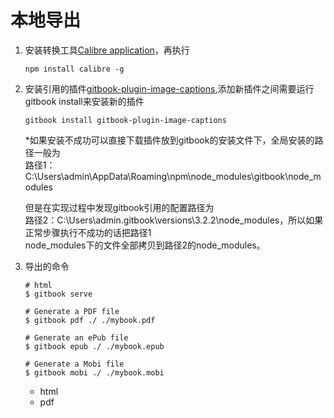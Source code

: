 # 本地导出

1. 安装转换工具[Calibre application](https://calibre-ebook.com/download)，再执行

   ```
   npm install calibre -g
   ```

2. 安装引用的插件[gitbook-plugin-image-captions](https://plugins.gitbook.com/plugin/image-captions),添加新插件之间需要运行gitbook install来安装新的插件

   ```
   gitbook install gitbook-plugin-image-captions
   ```

   \*如果安装不成功可以直接下载插件放到gitbook的安装文件下，全局安装的路径一般为  
   路径1：C:\Users\admin\AppData\Roaming\npm\node\_modules\gitbook\node\_modules

   但是在实现过程中发现gitbook引用的配置路径为  
   路径2：C:\Users\admin.gitbook\versions\3.2.2\node\_modules，所以如果正常步骤执行不成功的话把路径1  
    node\_modules下的文件全部拷贝到路径2的node\_modules。

3. 导出的命令

   ```
   # html
   $ gitbook serve

   # Generate a PDF file
   $ gitbook pdf ./ ./mybook.pdf

   # Generate an ePub file
   $ gitbook epub ./ ./mybook.epub

   # Generate a Mobi file
   $ gitbook mobi ./ ./mybook.mobi
   ```

   * html
   * pdf



